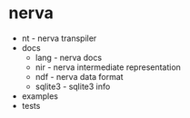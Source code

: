 # nerva

* nt - nerva transpiler
* docs
  * lang - nerva docs
  * nir - nerva intermediate representation
  * ndf - nerva data format
  * sqlite3 - sqlite3 info
* examples
* tests
